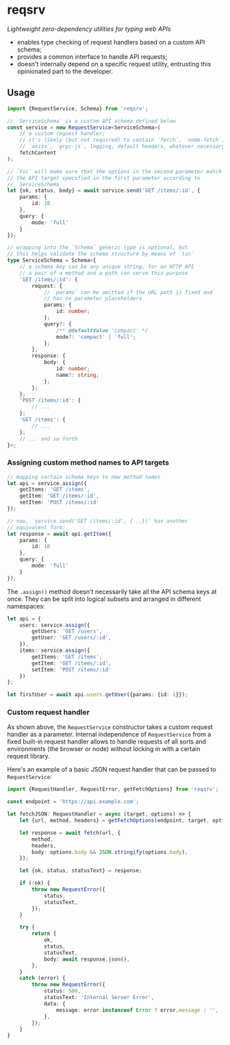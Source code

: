 # reqsrv

*Lightweight zero-dependency utilities for typing web APIs*

- enables type checking of request handlers based on a custom API schema;
- provides a common interface to handle API requests;
- doesn't internally depend on a specific request utility, entrusting this opinionated part to the developer.

## Usage

```ts
import {RequestService, Schema} from 'reqsrv';

// `ServiceSchema` is a custom API schema defined below
const service = new RequestService<ServiceSchema>(
    // a custom request handler;
    // it's likely (but not required) to contain `fetch`, `node-fetch`,
    // `axios`, `grpc-js`, logging, default headers, whatever necessary
    fetchContent
);

// `tsc` will make sure that the options in the second parameter match
// the API target specified in the first parameter according to
// `ServiceSchema`
let {ok, status, body} = await service.send('GET /items/:id', {
    params: {
        id: 10
    },
    query: {
        mode: 'full'
    }
});

// wrapping into the `Schema` generic type is optional, but
// this helps validate the schema structure by means of `tsc`
type ServiceSchema = Schema<{
    // a schema key can be any unique string, for an HTTP API
    // a pair of a method and a path can serve this purpose
    'GET /items/:id': {
        request: {
            // `params` can be omitted if the URL path is fixed and
            // has no parameter placeholders
            params: {
                id: number;
            };
            query?: {
                /** @defaultValue 'compact' */
                mode?: 'compact' | 'full';
            };
        };
        response: {
            body: {
                id: number;
                name?: string;
            };
        };
    };
    'POST /items/:id': {
        // ...
    };
    'GET /items': {
        // ...
    };
    // ... and so forth
}>;
```

### Assigning custom method names to API targets

```ts
// mapping certain schema keys to new method names
let api = service.assign({
    getItems: 'GET /items',
    getItem: 'GET /items/:id',
    setItem: 'POST /items/:id'
});

// now, `service.send('GET /items/:id', {...})` has another
// equivalent form:
let response = await api.getItem({
    params: {
        id: 10
    },
    query: {
        mode: 'full'
    }
});
```

The `.assign()` method doesn't necessarily take all the API schema keys at once. They can be split into logical subsets and arranged in different namespaces:

```ts
let api = {
    users: service.assign({
        getUsers: 'GET /users',
        getUser: 'GET /users/:id',
    }),
    items: service.assign({
        getItems: 'GET /items',
        getItem: 'GET /items/:id',
        setItem: 'POST /items/:id'
    })
};

let firstUser = await api.users.getUser({params: {id: 1}});
```

### Custom request handler

As shown above, the `RequestService` constructor takes a custom request handler as a parameter. Internal independence of `RequestService` from a fixed built-in request handler allows to handle requests of all sorts and environments (the browser or node) without locking in with a certain request library.

Here's an example of a basic JSON request handler that can be passed to `RequestService`:

```ts
import {RequestHandler, RequestError, getFetchOptions} from 'reqsrv';

const endpoint = 'https://api.example.com';

let fetchJSON: RequestHandler = async (target, options) => {
    let {url, method, headers} = getFetchOptions(endpoint, target, options);

    let response = await fetch(url, {
        method,
        headers,
        body: options.body && JSON.stringify(options.body),
    });

    let {ok, status, statusText} = response;

    if (!ok) {
        throw new RequestError({
            status,
            statusText,
        });
    }

    try {
        return {
            ok,
            status,
            statusText,
            body: await response.json(),
        };
    }
    catch (error) {
        throw new RequestError({
            status: 500,
            statusText: 'Internal Server Error',
            data: {
                message: error instanceof Error ? error.message : '',
            },
        });
    }
}
```
